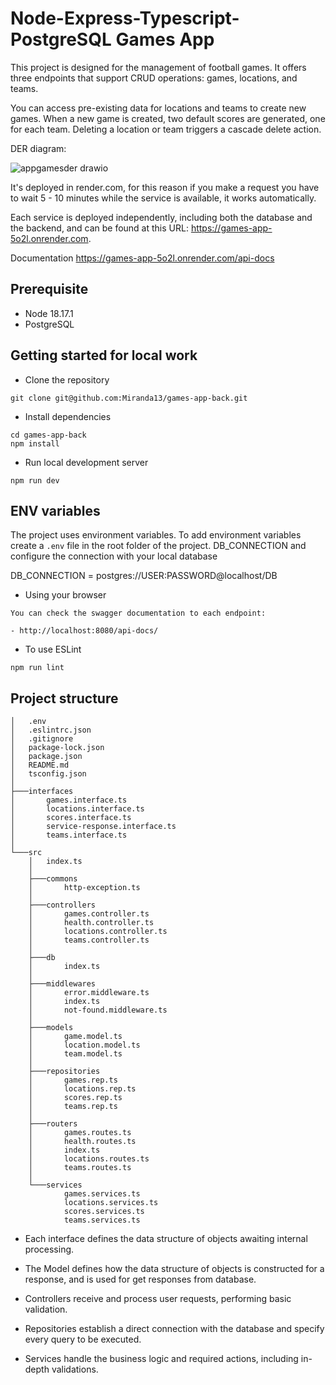 # Node-Express-Typescript-PostgreSQL Games App

This project is designed for the management of football games. It offers three endpoints that support CRUD operations: games, locations, and teams.

You can access pre-existing data for locations and teams to create new games. When a new game is created, two default scores are generated, one for each team. Deleting a location or team triggers a cascade delete action.

DER diagram:

![appgamesder drawio](https://github.com/Miranda13/games-app-back/assets/13924267/2d58706c-dc0d-4092-b4e3-6cd48674e4cd)

It's deployed in render.com, for this reason if you make a request you have to wait 5 - 10 minutes while the service is available, it works automatically. 

Each service is deployed independently, including both the database and the backend, and can be found at this URL: https://games-app-5o2l.onrender.com.

Documentation https://games-app-5o2l.onrender.com/api-docs

## Prerequisite
- Node 18.17.1
- PostgreSQL

## Getting started for local work
- Clone the repository
```
git clone git@github.com:Miranda13/games-app-back.git
```
- Install dependencies
```
cd games-app-back
npm install
```
- Run local development server
```
npm run dev
```
## ENV variables
The project uses environment variables. To add environment variables create a `.env` file in the root folder of the project. DB_CONNECTION and configure the connection with your local database

DB_CONNECTION = postgres://USER:PASSWORD@localhost/DB

- Using your browser
```
You can check the swagger documentation to each endpoint:

- http://localhost:8080/api-docs/

```
- To use ESLint
```
npm run lint
```

## Project structure
```
│   .env
│   .eslintrc.json
│   .gitignore
│   package-lock.json
│   package.json
│   README.md
│   tsconfig.json
│
├───interfaces
│       games.interface.ts
│       locations.interface.ts
│       scores.interface.ts
│       service-response.interface.ts
│       teams.interface.ts
│
└───src
    │   index.ts
    │
    ├───commons
    │       http-exception.ts
    │
    ├───controllers
    │       games.controller.ts
    │       health.controller.ts
    │       locations.controller.ts
    │       teams.controller.ts
    │
    ├───db
    │       index.ts
    │
    ├───middlewares
    │       error.middleware.ts
    │       index.ts
    │       not-found.middleware.ts
    │
    ├───models
    │       game.model.ts
    │       location.model.ts
    │       team.model.ts
    │
    ├───repositories
    │       games.rep.ts
    │       locations.rep.ts
    │       scores.rep.ts
    │       teams.rep.ts
    │
    ├───routers
    │       games.routes.ts
    │       health.routes.ts
    │       index.ts
    │       locations.routes.ts
    │       teams.routes.ts
    │
    └───services
            games.services.ts
            locations.services.ts
            scores.services.ts
            teams.services.ts

```

- Each interface defines the data structure of objects awaiting internal processing.

- The Model defines how the data structure of objects is constructed for a response, and is used for get responses from database.

- Controllers receive and process user requests, performing basic validation.

- Repositories establish a direct connection with the database and specify every query to be executed.

- Services handle the business logic and required actions, including in-depth validations.
